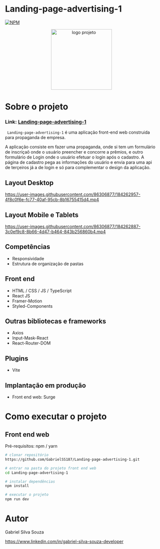 # Landing-page-advertising-1
[![NPM](https://img.shields.io/npm/l/react)](https://github.com/GabrielSS187/Landing-page-advertising-1/blob/main/LICENSE) 

<p align="center">
  <img src="public/imgs/favicon.png" alt="logo projeto" width="200px" height="200px">
</p>

# Sobre o projeto

### Link: [Landing-page-advertising-1](http://landing-page-advertising.surge.sh/)

`` Landing-page-advertising-1`` é uma aplicação front-end web construida para propaganda de empresa.

A aplicação consiste em fazer uma propaganda, onde si tem um formulário de inscriçaõ onde o usuário preencher e concorre a prêmios, e
outro formulário de Login onde o usuário efetuar o login após o cadastro. A página de cadastro pega as informações do usuário e envia
para uma api de terçeiros já a de login e só para complementar o design da aplicação.

## Layout Desktop
https://user-images.githubusercontent.com/86306877/184262957-4f8c0f6e-fc77-40af-95cb-8b16755415d4.mp4


## Layout Mobile e Tablets
https://user-images.githubusercontent.com/86306877/184262887-3c0ef9c8-8b66-4d47-b464-843b256860b4.mp4


## Competências
- Responsividade
- Estrutura de organização de pastas

## Front end
- HTML / CSS / JS / TypeScript
- React JS
- Framer-Motion
- Styled-Components

## Outras bibliotecas e frameworks
- Axios
- Input-Mask-React
- React-Router-DOM

## Plugins
- Vite

## Implantação em produção
- Front end web: Surge

# Como executar o projeto

## Front end web
Pré-requisitos: npm / yarn

```bash
# clonar repositório
https://github.com/GabrielSS187/Landing-page-advertising-1.git

# entrar na pasta do projeto front end web
cd Landing-page-advertising-1

# instalar dependências
npm install

# executar o projeto
npm run dev
```

# Autor

Gabriel Silva Souza

https://www.linkedin.com/in/gabriel-silva-souza-developer
